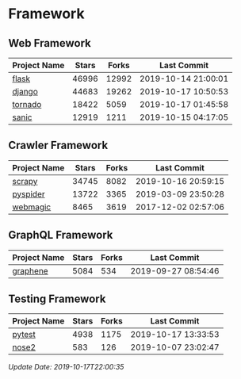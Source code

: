 # Framework

## Web Framework

| Project Name | Stars | Forks | Last Commit |
| ------------ | ----- | ----- | ----------- |
| [flask](https://github.com/pallets/flask) | 46996 | 12992 | 2019-10-14 21:00:01 |
| [django](https://github.com/django/django) | 44683 | 19262 | 2019-10-17 10:50:53 |
| [tornado](https://github.com/tornadoweb/tornado) | 18422 | 5059 | 2019-10-17 01:45:58 |
| [sanic](https://github.com/huge-success/sanic) | 12919 | 1211 | 2019-10-15 04:17:05 |

## Crawler Framework

| Project Name | Stars | Forks | Last Commit |
| ------------ | ----- | ----- | ----------- |
| [scrapy](https://github.com/scrapy/scrapy) | 34745 | 8082 | 2019-10-16 20:59:15 |
| [pyspider](https://github.com/binux/pyspider) | 13722 | 3365 | 2019-03-09 23:50:28 |
| [webmagic](https://github.com/code4craft/webmagic) | 8465 | 3619 | 2017-12-02 02:57:06 |

## GraphQL Framework

| Project Name | Stars | Forks | Last Commit |
| ------------ | ----- | ----- | ----------- |
| [graphene](https://github.com/graphql-python/graphene) | 5084 | 534 | 2019-09-27 08:54:46 |

## Testing Framework

| Project Name | Stars | Forks | Last Commit |
| ------------ | ----- | ----- | ----------- |
| [pytest](https://github.com/pytest-dev/pytest) | 4938 | 1175 | 2019-10-17 13:33:53 |
| [nose2](https://github.com/nose-devs/nose2) | 583 | 126 | 2019-10-07 23:02:47 |

*Update Date: 2019-10-17T22:00:35*